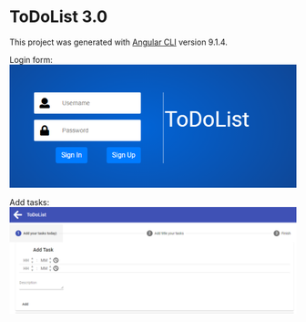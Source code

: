 # ToDoList 3.0

This project was generated with [Angular CLI](https://github.com/angular/angular-cli) version 9.1.4.

Login form:
![alt text](screenshots/1.PNG)

Add tasks:
![alt text](screenshots/2.PNG)

